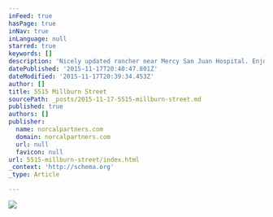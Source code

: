 ```yaml
---
inFeed: true
hasPage: true
inNav: true
inLanguage: null
starred: true
keywords: []
description: 'Nicely updated rancher near Mercy San Juan Hospital. Enjoy your built-in outdoor BBQ, pool and excellent outdoor living space! Terrific bonus room with plenty of space for a pool table. Remodeled kitchen and updated bathroom. Welcome home!'
datePublished: '2015-11-17T20:40:47.801Z'
dateModified: '2015-11-17T20:39:34.453Z'
author: []
title: 5515 Millburn Street
sourcePath: _posts/2015-11-17-5515-millburn-street.md
published: true
authors: []
publisher:
  name: norcalpartners.com
  domain: norcalpartners.com
  url: null
  favicon: null
url: 5515-millburn-street/index.html
_context: 'http://schema.org'
_type: Article

---
```

![](http://norcalpartners.com/wp-content/uploads/2015/10/2015-09-29_12-41-09_HDR-150x150.jpg)